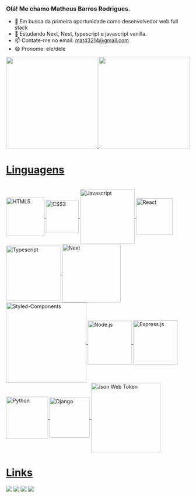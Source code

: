 ### Olá! Me chamo Matheus Barros Rodrigues.

- 🔭 Em busca da primeira oportunidade como desenvolvedor web full stack
- 🌱 Estudando Next, Nest, typescript e javascript vanilla.
- 📫 Contate-me no email: mat43214@gmail.com 
- 😄 Pronome: ele/dele

<div >
  <a href="https://github.com/M12gthb">
  <img height="250em" src="https://github-readme-stats.vercel.app/api?username=M12gthb&show_icons=true&theme=radical"/>
  <img height="250em" src="https://github-readme-stats.vercel.app/api/top-langs/?username=M12gthb&theme=radical&langs_count=20"/>
</div>


<h1>Linguagens</h1>
<div style="display: inline_block" ><br>
  <img align="center" alt="HTML5" heigth="85" width="105" src="https://img.shields.io/badge/HTML5-E34F26?style=for-the-badge&logo=html5&logoColor=white"/>
  <img align="center" alt="CSS3" heigth="70" width="90" src="https://img.shields.io/badge/CSS3-1572B6?style=for-the-badge&logo=css3&logoColor=white"/>
  <img align="center" alt="Javascript" heigth="130" width="150" src="https://img.shields.io/badge/JavaScript-F7DF1E?style=for-the-badge&logo=javascript&logoColor=black"/>
  <img align="center" alt="React" heigth="80" width="100" src="https://img.shields.io/badge/React-20232A?style=for-the-badge&logo=react&logoColor=61DAFB"/>
  <img align="center" alt="Typescript" heigth="130" width="150" src="https://img.shields.io/badge/Typescript-007ACC?style=for-the-badge&logo=typescript&logoColor=white"/>
  <img align="center" alt="Next" heigth="120" width="160" src="https://img.shields.io/badge/Next.js-000000?style=for-the-badge&logo=next.js&logoColor=whitee"/>
  <img align="center" alt="Styled-Components" heigth="200" width="220" src="https://img.shields.io/badge/styled--components-DB7093?style=for-the-badge&logo=styled-components&logoColor=whitee"/>
  <img align="center" alt="Node.js" heigth="80" width="120" src="https://img.shields.io/badge/Node.js-43853D?style=for-the-badge&logo=node.js&logoColor=white"/>
  <img align="center" alt="Express.js" heigth="102" width="122" src="https://img.shields.io/badge/Express.js-404D59?style=for-the-badge"/>
  <img align="center" alt="Python" heigth="95" width="115" src="https://img.shields.io/badge/Python-14354C?style=for-the-badge&logo=python&logoColor=white"/>
  <img align="center" alt="Django" heigth="90" width="110" src="https://img.shields.io/badge/Django-092E20?style=for-the-badge&logo=django&logoColor=white"/>
  <img align="center" alt="Json Web Token" heigth="170" width="190" src="https://img.shields.io/badge/json%20web%20tokens-323330?style=for-the-badge&logo=json-web-tokens&logoColor=pink"/>
</div>
<h1>Links</h1>
<div>
  <a href="https://kenzieacademybrasil.slack.com/team/U0489L7F7AR" target="_blank"><img src="https://img.shields.io/badge/Slack-4A154B?style=for-the-badge&logo=slack&logoColor=white" target="_blank"/></a>
  <a href="https://github.com/M12gthb" target="_blank"><img src="https://img.shields.io/badge/GitHub-100000?style=for-the-badge&logo=github&logoColor=white" target="_blank"/></a>
  <a href="https://www.linkedin.com/in/matheus-barros-959532193/" target="_blank"><img src="https://img.shields.io/badge/LinkedIn-0077B5?style=for-the-badge&logo=linkedin&logoColor=white" target="_blank"/></a>
  <a href="https://mail.google.com/mail/u/0/#inbox" target="_blank"><img src="https://img.shields.io/badge/Gmail-D14836?style=for-the-badge&logo=gmail&logoColor=white" target="_blank"/></a>
  
</div>
